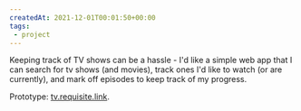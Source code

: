 ```yaml
---
createdAt: 2021-12-01T00:01:50+00:00
tags: 
 - project
---
```

Keeping track of TV shows can be a hassle - I'd like a simple web app that I can search for tv shows (and movies), track ones I'd like to watch (or are currently), and mark off episodes to keep track of my progress.

Prototype: [tv.requisite.link](http://tv.requisite.link).
